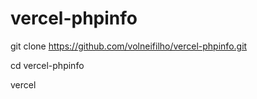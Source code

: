 # vercel-phpinfo

git clone https://github.com/volneifilho/vercel-phpinfo.git

cd vercel-phpinfo

vercel

